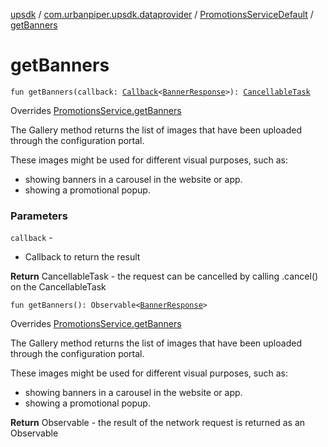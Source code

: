 [upsdk](../../index.md) / [com.urbanpiper.upsdk.dataprovider](../index.md) / [PromotionsServiceDefault](index.md) / [getBanners](./get-banners.md)

# getBanners

`fun getBanners(callback: `[`Callback`](../-callback/index.md)`<`[`BannerResponse`](../../com.urbanpiper.upsdk.model.networkresponse/-banner-response/index.md)`>): `[`CancellableTask`](../-cancellable-task/index.md)

Overrides [PromotionsService.getBanners](../-promotions-service/get-banners.md)

The Gallery method returns the list of images that have been uploaded through the configuration portal.

These images might be used for different visual purposes, such as:

* showing banners in a carousel in the website or app.
* showing a promotional popup.

### Parameters

`callback` -
* Callback to return the result

**Return**
CancellableTask - the request can be cancelled by calling .cancel() on the CancellableTask

`fun getBanners(): Observable<`[`BannerResponse`](../../com.urbanpiper.upsdk.model.networkresponse/-banner-response/index.md)`>`

Overrides [PromotionsService.getBanners](../-promotions-service/get-banners.md)

The Gallery method returns the list of images that have been uploaded through the configuration portal.

These images might be used for different visual purposes, such as:

* showing banners in a carousel in the website or app.
* showing a promotional popup.

**Return**
Observable - the result of the network request is returned as an Observable

